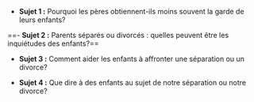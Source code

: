 
- **Sujet 1 :** Pourquoi les pères obtiennent-ils moins souvent la garde de leurs enfants?

==- **Sujet 2 :** Parents séparés ou divorcés : quelles peuvent être les inquiétudes des enfants?==

- **Sujet 3 :** Comment aider les enfants à affronter  une séparation ou un divorce?

- **Sujet 4 :** Que dire à des enfants au sujet de notre séparation ou  notre divorce?



